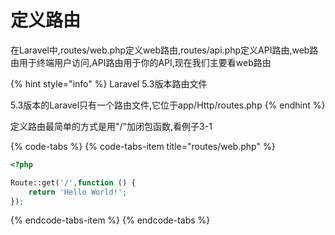 # 定义路由

在Laravel中,routes/web.php定义web路由,routes/api.php定义API路由,web路由用于终端用户访问,API路由用于你的API,现在我们主要看web路由

{% hint style="info" %}
Laravel 5.3版本路由文件

5.3版本的Laravel只有一个路由文件,它位于app/Http/routes.php
{% endhint %}

定义路由最简单的方式是用"/"加闭包函数,看例子3-1

{% code-tabs %}
{% code-tabs-item title="routes/web.php" %}
```php
<?php

Route::get('/',function () {
    return 'Hello World!';
});
```
{% endcode-tabs-item %}
{% endcode-tabs %}

